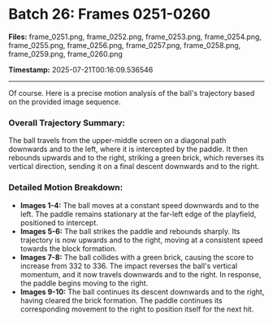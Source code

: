 # Batch 26: Frames 0251-0260

**Files:** frame_0251.png, frame_0252.png, frame_0253.png, frame_0254.png, frame_0255.png, frame_0256.png, frame_0257.png, frame_0258.png, frame_0259.png, frame_0260.png

**Timestamp:** 2025-07-21T00:16:09.536546

---

Of course. Here is a precise motion analysis of the ball's trajectory based on the provided image sequence.

### Overall Trajectory Summary:
The ball travels from the upper-middle screen on a diagonal path downwards and to the left, where it is intercepted by the paddle. It then rebounds upwards and to the right, striking a green brick, which reverses its vertical direction, sending it on a final descent downwards and to the right.

### Detailed Motion Breakdown:
*   **Images 1-4:** The ball moves at a constant speed downwards and to the left. The paddle remains stationary at the far-left edge of the playfield, positioned to intercept.
*   **Images 5-6:** The ball strikes the paddle and rebounds sharply. Its trajectory is now upwards and to the right, moving at a consistent speed towards the block formation.
*   **Images 7-8:** The ball collides with a green brick, causing the score to increase from 332 to 336. The impact reverses the ball's vertical momentum, and it now travels downwards and to the right. In response, the paddle begins moving to the right.
*   **Images 9-10:** The ball continues its descent downwards and to the right, having cleared the brick formation. The paddle continues its corresponding movement to the right to position itself for the next hit.
